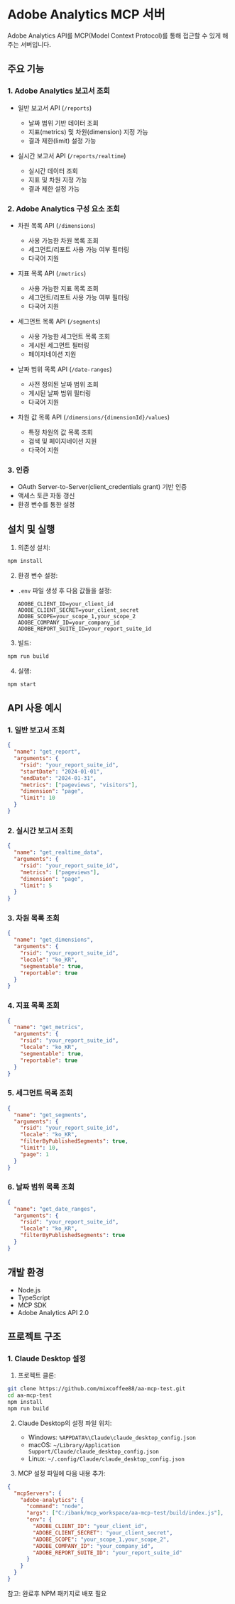 # Adobe Analytics MCP 서버

Adobe Analytics API를 MCP(Model Context Protocol)를 통해 접근할 수 있게 해주는 서버입니다.

## 주요 기능

### 1. Adobe Analytics 보고서 조회
- 일반 보고서 API (`/reports`)
  - 날짜 범위 기반 데이터 조회
  - 지표(metrics) 및 차원(dimension) 지정 가능
  - 결과 제한(limit) 설정 가능

- 실시간 보고서 API (`/reports/realtime`)
  - 실시간 데이터 조회
  - 지표 및 차원 지정 가능
  - 결과 제한 설정 가능

### 2. Adobe Analytics 구성 요소 조회
- 차원 목록 API (`/dimensions`)
  - 사용 가능한 차원 목록 조회
  - 세그먼트/리포트 사용 가능 여부 필터링
  - 다국어 지원

- 지표 목록 API (`/metrics`)
  - 사용 가능한 지표 목록 조회
  - 세그먼트/리포트 사용 가능 여부 필터링
  - 다국어 지원

- 세그먼트 목록 API (`/segments`)
  - 사용 가능한 세그먼트 목록 조회
  - 게시된 세그먼트 필터링
  - 페이지네이션 지원

- 날짜 범위 목록 API (`/date-ranges`)
  - 사전 정의된 날짜 범위 조회
  - 게시된 날짜 범위 필터링
  - 다국어 지원

- 차원 값 목록 API (`/dimensions/{dimensionId}/values`)
  - 특정 차원의 값 목록 조회
  - 검색 및 페이지네이션 지원
  - 다국어 지원

### 3. 인증
- OAuth Server-to-Server(client_credentials grant) 기반 인증
- 액세스 토큰 자동 갱신
- 환경 변수를 통한 설정

## 설치 및 실행

1. 의존성 설치:
```bash
npm install
```

2. 환경 변수 설정:
- `.env` 파일 생성 후 다음 값들을 설정:
  ```env
  ADOBE_CLIENT_ID=your_client_id
  ADOBE_CLIENT_SECRET=your_client_secret
  ADOBE_SCOPE=your_scope_1,your_scope_2
  ADOBE_COMPANY_ID=your_company_id
  ADOBE_REPORT_SUITE_ID=your_report_suite_id
  ```

3. 빌드:
```bash
npm run build
```

4. 실행:
```bash
npm start
```

## API 사용 예시

### 1. 일반 보고서 조회
```json
{
  "name": "get_report",
  "arguments": {
    "rsid": "your_report_suite_id",
    "startDate": "2024-01-01",
    "endDate": "2024-01-31",
    "metrics": ["pageviews", "visitors"],
    "dimension": "page",
    "limit": 10
  }
}
```

### 2. 실시간 보고서 조회
```json
{
  "name": "get_realtime_data",
  "arguments": {
    "rsid": "your_report_suite_id",
    "metrics": ["pageviews"],
    "dimension": "page",
    "limit": 5
  }
}
```

### 3. 차원 목록 조회
```json
{
  "name": "get_dimensions",
  "arguments": {
    "rsid": "your_report_suite_id",
    "locale": "ko_KR",
    "segmentable": true,
    "reportable": true
  }
}
```

### 4. 지표 목록 조회
```json
{
  "name": "get_metrics",
  "arguments": {
    "rsid": "your_report_suite_id",
    "locale": "ko_KR",
    "segmentable": true,
    "reportable": true
  }
}
```

### 5. 세그먼트 목록 조회
```json
{
  "name": "get_segments",
  "arguments": {
    "rsid": "your_report_suite_id",
    "locale": "ko_KR",
    "filterByPublishedSegments": true,
    "limit": 10,
    "page": 1
  }
}
```

### 6. 날짜 범위 목록 조회
```json
{
  "name": "get_date_ranges",
  "arguments": {
    "rsid": "your_report_suite_id",
    "locale": "ko_KR",
    "filterByPublishedSegments": true
  }
}
```

## 개발 환경
- Node.js
- TypeScript
- MCP SDK
- Adobe Analytics API 2.0

## 프로젝트 구조

### 1. Claude Desktop 설정

1. 프로젝트 클론:
```bash
git clone https://github.com/mixcoffee88/aa-mcp-test.git
cd aa-mcp-test
npm install
npm run build
```

2. Claude Desktop의 설정 파일 위치:
   - Windows: `%APPDATA%\Claude\claude_desktop_config.json`
   - macOS: `~/Library/Application Support/Claude/claude_desktop_config.json`
   - Linux: `~/.config/Claude/claude_desktop_config.json`

3. MCP 설정 파일에 다음 내용 추가:
```json
{
  "mcpServers": {
    "adobe-analytics": {
      "command": "node",
      "args": ["C:/ibank/mcp_workspace/aa-mcp-test/build/index.js"],
      "env": {
        "ADOBE_CLIENT_ID": "your_client_id",
        "ADOBE_CLIENT_SECRET": "your_client_secret",
        "ADOBE_SCOPE": "your_scope_1,your_scope_2",
        "ADOBE_COMPANY_ID": "your_company_id",
        "ADOBE_REPORT_SUITE_ID": "your_report_suite_id"
      }
    }
  }
}
```
참고: 완료후 NPM 패키지로 배포 필요

